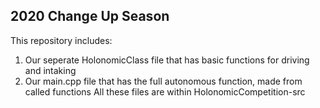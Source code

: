## 2020 Change Up Season
This repository includes:
1. Our seperate HolonomicClass file that has basic functions for driving and intaking
2. Our main.cpp file that has the full autonomous function, made from called functions
All these files are within HolonomicCompetition-src
